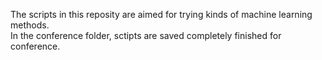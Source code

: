 The scripts in this reposity are aimed for trying kinds of machine learning methods.<br>
In the conference folder, sctipts are saved completely finished for conference.<br>











